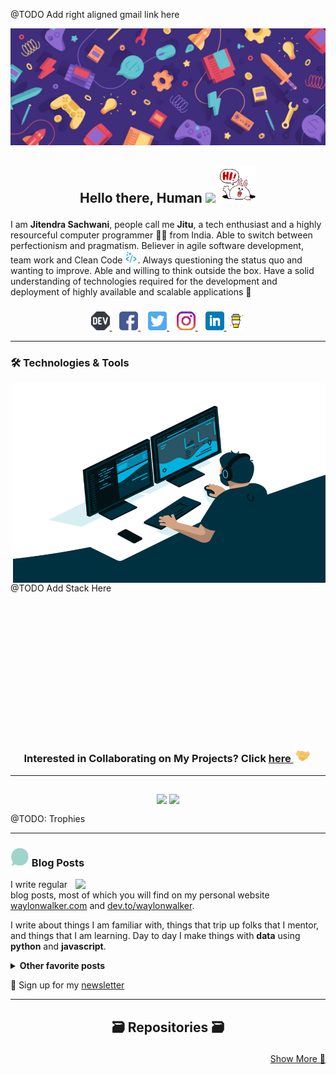 @TODO Add right aligned gmail link here 

<!-- [ -->

![Jitendra Header](https://raw.githubusercontent.com/JitendraSachwani/JitendraSachwani/main/assets/readme_header.jpg)

<!-- ](https://some-url.dev/) -->

<!-- Visitor Counter available @ https://glitch.com/edit/#!/jitendra-sachwani-ghctr -->
## <p align="center">Hello there, Human <img src="https://jitendra-sachwani-ghctr.glitch.me/count.svg"> <img src="https://raw.githubusercontent.com/JitendraSachwani/JitendraSachwani/main/assets/gifs/hi_r.gif"></p>

<!-- Begin Description -->
I am **Jitendra Sachwani**, people call me **Jitu**, a tech enthusiast and a highly resourceful computer programmer **👨‍💻** from India. Able to switch between perfectionism and pragmatism. Believer in agile software development, team work and Clean Code <img src="https://raw.githubusercontent.com/JitendraSachwani/JitendraSachwani/main/assets/icons/cleancode_r.png" width="20px">. Always questioning the status quo and wanting to improve. Able and willing to think outside the box. Have a solid understanding of technologies required for the development and deployment of highly available and scalable applications 🚀

<!-- End Description -->

###

<!-- Begin Social -->
<p align='center'>

<!--  -->
<a href="https://dev.to/">
<img height="30" src="https://raw.githubusercontent.com/JitendraSachwani/JitendraSachwani/main/assets/icons/devto_r.png">
</a><!-- TODO -->
&nbsp;&nbsp;

<!--  -->
<a href="https://www.facebook.com/jitendra.sachwani">
<img height="30" src="https://raw.githubusercontent.com/JitendraSachwani/JitendraSachwani/main/assets/icons/facebook.png?raw=true">
</a>
&nbsp;&nbsp;

<!--  -->
<a href="https://twitter.com/_Jitendra_S">
<img height="30" src="https://raw.githubusercontent.com/JitendraSachwani/JitendraSachwani/main/assets/icons/twitter.png?raw=true">
</a>
&nbsp;&nbsp;

<!--  -->
<a href="https://instagram.com/jitu_honorificabilitudinitas">
<img height="30" src="https://raw.githubusercontent.com/JitendraSachwani/JitendraSachwani/main/assets/icons/instagram.png?raw=true">
</a>
&nbsp;&nbsp;

<!--  -->
<a href="https://www.linkedin.com/in/jitendra-sachwani/">
<img height="30" src="https://raw.githubusercontent.com/JitendraSachwani/JitendraSachwani/main/assets/icons/linkedin.png?raw=true">
</a>

<!--  -->
<a href="https://www.buymeacoffee.com/">
<img height="30" src="https://raw.githubusercontent.com/JitendraSachwani/JitendraSachwani/main/assets/icons/buy-me-a-coffee.png?raw=true">
</a><!-- TODO -->

</p>

<!-- End Social -->

---

### 🛠 Technologies & Tools



<img align="right" alt="GIF" src="https://raw.githubusercontent.com/JitendraSachwani/JitendraSachwani/main/assets/gifs/code.gif?raw=true" width="500" height="320" />

<br>
@TODO Add Stack Here

<br>
<br>
<br>
<br>
<br>
<br>
<br>
<br>
<br>
<br>
<br>
<br>
<br>
<br> 


<!--

---

 ### 🌱💻🌱 My Digital Garden

@TODO: Add projects here

@TODO: Add projects here

@TODO: Add projects here

@TODO: Add projects here

@TODO: Add projects here

@TODO: Add projects here

@TODO: Add projects here

@TODO: Add projects here

-->

<h3 align="center">

Interested in Collaborating on My Projects? Click <a href="https://github.com/JitendraSachwani/JitendraSachwani/blob/main/PROJECTS.md">here <img src="https://raw.githubusercontent.com/JitendraSachwani/JitendraSachwani/main/assets/gifs/handshake.gif" width="30px"> </a>

</h3>

---

##

<!-- Begin Stats -->
<div align="center">

<img align="top" height="175" src="https://github-readme-stats-jitendrasachwani.vercel.app/api/top-langs/?username=JitendraSachwani&layout=compact&show_icons=true&title_color=ffffff&icon_color=34abeb&text_color=daf7dc&bg_color=151515"/>

<img align="top" height="175" src="https://github-readme-stats-jitendrasachwani.vercel.app/api?username=JitendraSachwani&show_icons=true&title_color=ffffff&icon_color=34abeb&text_color=daf7dc&bg_color=151515"/>

</div>

<!-- End Stats  -->
<!--
<!-- Begin Trophies -->

@TODO: Trophies

<!-- End Trophies -->

---

### <img src="https://raw.githubusercontent.com/JitendraSachwani/JitendraSachwani/main/assets/gifs/blog.gif" width="30px"> Blog Posts

<!-- Begin Blog Image -->

<p>
<a href="#">
<img width="400"  align="right" src="https://waylonwalker.com/latest.png?raw=true" >
</a>
</p>

<!-- End Blog Image -->


<!-- Begin Blog Desc -->

I write regular blog posts, most of which you will find on my personal website [waylonwalker.com](https://waylonwalker.com) and [dev.to/waylonwalker](https://dev.to/waylonwalker).

I write about things I am familiar with, things that trip up folks that I mentor, and things that I am learning. Day to day I make things with **data** using **python** and **javascript**.

<!-- End Blog Desc -->


<!-- Begin Other Blogs -->

<details>

<summary><strong> Other favorite posts </strong></summary>

<a href="https://waylonwalker.com/blog/eight-years-cat/"><img width="400" src="https://waylonwalker.com/eight-years-cat.png?raw=true"></a>

<a href="https://waylonwalker.com/blog/keyboard-driven-vscode/"><img width="400" src="https://waylonwalker.com/alt%20b.png?raw=true"></a>

<a href="https://waylonwalker.com/blog/what-are-github-actions/"><img width="400" src="https://waylonwalker.com/what-are-github-actions.png?raw=true"></a>

</details>

<!-- End Other Blogs -->


<!-- Begin Blog Extra End Line -->

<p>

💌 Sign up for my [newsletter](https://waylonwalker.com/newsletter/)

</p -->

<!-- End Blog Extra End Line -->

---

<!-- Begin Reading Listening Table 

##

<table border="0" width="100%">

<tr>

<td><b style="font-size:30px">📚 Currently reading these </b></td>
<td><b style="font-size:30px">📚 Currently listening to </b></td>

</tr>

<tr>

<td>

<details>
<summary><strong>completed reads</strong></summary>
<p>

~~abc~~

</p>

<p>abc</p>
<p>abc</p>
</details>

</td>

<td>Lorem ipsum ...</td>

</tr>
</table>

---

<!-- End Reading Listening Table -->

## <p align="center">🗃️ Repositories 🗃️</p>

<p align="right"><a href="https://github.com/JitendraSachwani?tab=repositories"> Show More 🔎 </a></p>
